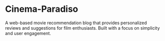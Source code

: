 # Cinema-Paradiso
A web-based movie recommendation blog that provides personalized reviews and suggestions for film enthusiasts. Built with a focus on simplicity and user engagement.
